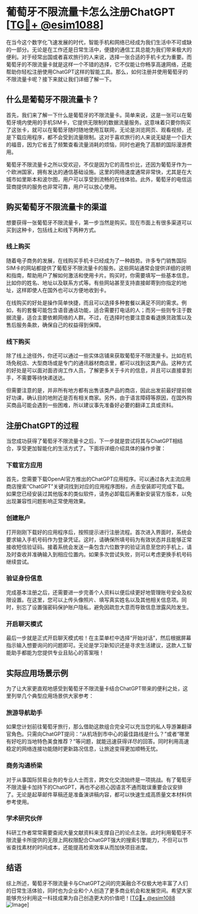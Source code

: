 # 葡萄牙不限流量卡怎么注册ChatGPT [[TG💪+ @esim1088](https://t.me/s/esim1088)]

在当今这个数字化飞速发展的时代，智能手机和网络已经成为我们生活中不可或缺的一部分。无论是在工作还是日常生活中，便捷的通信工具总能为我们带来极大的便利。对于经常出国或者喜欢旅行的人来说，选择一张合适的手机卡尤为重要。而葡萄牙的不限流量卡就是这样一个不错的选择，它不仅能让你畅享高速网络，还能帮助你轻松注册使用ChatGPT这样的智能工具。那么，如何注册并使用葡萄牙的不限流量卡呢？接下来就让我们详细了解一下。

## 什么是葡萄牙不限流量卡？

首先，我们来了解一下什么是葡萄牙的不限流量卡。简单来说，这是一张可以在葡萄牙境内使用的手机SIM卡，它提供无限制的数据流量服务。这意味着只要你购买了这张卡，就可以在葡萄牙随时随地使用互联网，无论是浏览网页、观看视频，还是下载应用程序，都不会受到流量限制。这对于喜欢旅行的人来说无疑是一个巨大的福音，因为它省去了频繁查看流量消耗的烦恼，同时也避免了高额的国际漫游费用。

葡萄牙不限流量卡之所以受欢迎，不仅是因为它的高性价比，还因为葡萄牙作为一个欧洲国家，拥有发达的通信基础设施。这里的网络速度通常非常快，尤其是在大城市如里斯本和波尔图，用户可以享受到流畅的在线体验。此外，葡萄牙的电信运营商提供的服务也非常可靠，用户可以放心使用。

## 购买葡萄牙不限流量卡的渠道

想要获得一张葡萄牙不限流量卡，第一步当然是购买。现在市面上有很多渠道可以买到这种卡，包括线上和线下两种方式。

### 线上购买

随着电子商务的发展，在线购买手机卡已经成为了一种趋势。许多专门销售国际SIM卡的网站都提供了葡萄牙不限流量卡的服务。这些网站通常会提供详细的说明和指南，帮助用户了解如何激活和使用卡片。购买时，你需要填写一些基本信息，比如你的姓名、地址以及联系方式等。有些网站甚至支持直接邮寄到你指定的地址，这样即使人在国外也可以方便地收到卡。

在线购买的好处是操作简单快捷，而且可以选择多种套餐以满足不同的需求。例如，有的套餐可能包含语音通话功能，适合需要打电话的人；而另一些则专注于数据流量，适合主要依赖网络的人群。不过，在选择时也要注意查看退换货政策以及售后服务条款，确保自己的权益得到保障。

### 线下购买

除了线上途径外，你还可以通过一些实体店铺来获取葡萄牙不限流量卡。比如在机场免税店、大型商场或是专门的通讯器材商店里，都可以找到这类产品。这种方式的好处是可以面对面咨询工作人员，了解更多关于卡片的信息，并且可以直接拿到手，不需要等待快递送达。

但需要注意的是，并非所有地方都有出售该类产品的商店，因此出发前最好提前做好功课，确认目的地附近是否有相关商家。另外，由于语言障碍等原因，在国外购买商品可能会遇到一些困难，所以建议事先准备好必要的翻译工具或资料。

## 注册ChatGPT的过程

当您成功获得了葡萄牙不限流量卡之后，下一步就是尝试将其与ChatGPT相结合，享受更加智能化的生活方式了。下面将详细介绍具体的操作步骤：

### 下载官方应用

首先，您需要下载OpenAI官方推出的ChatGPT应用程序。可以通过各大主流应用商店搜索“ChatGPT”关键词找到对应的应用程序图标，点击安装即可完成下载。如果您已经安装过其他版本的类似软件，请务必卸载后再重新安装官方版本，以免出现兼容性问题影响正常使用效果。

### 创建账户

打开刚刚下载好的应用程序后，按照提示进行注册流程。首次进入界面时，系统会要求输入手机号码作为登录凭证。这时，请确保所填号码为有效状态并且能够正常接收短信验证码。接着系统会发送一条包含六位数字的验证消息至您的手机上，请及时查收并准确输入到相应位置内。如果多次尝试失败，则可以考虑更换手机号码继续尝试。

### 验证身份信息

完成基本注册之后，还需要进一步完善个人资料以便后续更好地管理账号安全及权限设置。在这里，您可以上传头像照片、填写真实姓名以及其他相关信息项。同时，别忘了设置强密码保护账户隐私，避免因疏忽大意而导致信息泄露风险发生。

### 开启聊天模式

最后一步就是正式开启聊天模式啦！在主菜单栏中选择“开始对话”，然后根据屏幕指示输入想要询问的问题即可。无论是学习新知识还是寻求生活建议，这款人工智能助手都能为您提供专业且贴心的答案哦！

## 实际应用场景示例

为了让大家更直观地感受到葡萄牙不限流量卡结合ChatGPT带来的便利之处，这里列举几个典型应用场景供大家参考：

### 旅游导航助手

如果您计划前往葡萄牙旅行，那么借助这款组合完全可以充当您的私人导游兼翻译官角色。只需向ChatGPT提问：“从机场到市中心的最佳路线是什么？”或者“哪里有好吃的当地特色美食推荐？”等问题，就能迅速获得详尽的回答。同时利用高速稳定的网络连接功能随时更新路况信息，让旅途变得更加顺畅无忧。

### 商务沟通桥梁

对于从事国际贸易业务的专业人士而言，跨文化交流始终是一项挑战。有了葡萄牙不限流量卡加持下的ChatGPT，再也不必担心因语言不通而耽误重要会议安排了。无论是起草邮件草稿还是准备演讲稿内容，都可以快速生成高质量文本材料供参考使用。

### 学术研究伙伴

科研工作者常常需要查阅大量文献资料来支撑自己的论点主张。此时利用葡萄牙不限流量卡所提供的无限上网权限配合ChatGPT强大的搜索引擎能力，不但可以节省查找素材的时间成本，还能提高检索效率从而加快项目进度。

## 结语

综上所述，葡萄牙不限流量卡与ChatGPT之间的完美融合不仅极大地丰富了人们的日常生活体验，同时也为企业和个人创造了更多商业机会和发展空间。希望大家能够充分利用这一科技成果为自己创造更大的价值吧！[[TG💪+ @esim1088](https://t.me/s/esim1088) ![Image](https://i.postimg.cc/4NQfJmqS/Snipaste-2025-05-13-00-14-12.png)]